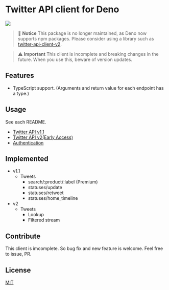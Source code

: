 # Twitter API client for Deno

![](https://img.shields.io/github/v/release/kamekyame/twitter_api_client)

> 🛑 **Notice** This package is no longer maintained, as Deno now supports npm
> packages. Please consider using a library such as
> [twitter-api-client-v2](https://www.npmjs.com/package/twitter-api-v2).

> ⚠️ **Important** This client is incomplete and breaking changes in the future.
> When you use this, beware of version updates.

## Features

- TypeScript support. (Arguments and return value for each endpoint has a type.)

## Usage

See each README.

- [Twitter API v1.1](./api_v1/README.md)
- [Twitter API v2(Early Access)](./api_v2/README.md)
- [Authentication](./auth/README.md)

## Implemented

- v1.1
  - Tweets
    - search/:product/:label (Premium)
    - statuses/update
    - statuses/retweet
    - statuses/home_timeline
- v2
  - Tweets
    - Lookup
    - Filtered stream

## Contribute

This client is imcomplete. So bug fix and new feature is welcome. Feel free to
issue, PR.

## License

[MIT](./LICENSE)
